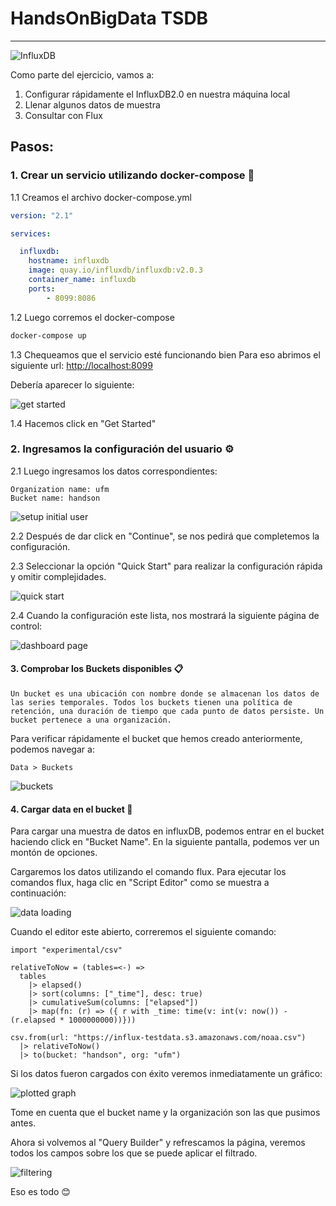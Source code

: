 # HandsOnBigData TSDB
------------------

![InfluxDB](https://miro.medium.com/max/2560/1*QePvkDVkr7bcdgnOzeYyAQ.jpeg)

Como parte del ejercicio, vamos a:
1. Configurar rápidamente el InfluxDB2.0 en nuestra máquina local
2. Llenar algunos datos de muestra
3. Consultar con Flux

## Pasos: 

### 1. Crear un servicio utilizando docker-compose 🚀

1.1 Creamos el archivo docker-compose.yml


```yaml
version: "2.1"

services:

  influxdb:
    hostname: influxdb
    image: quay.io/influxdb/influxdb:v2.0.3
    container_name: influxdb
    ports:
        - 8099:8086
```

1.2 Luego corremos el docker-compose


```bash
docker-compose up
```

1.3 Chequeamos que el servicio esté funcionando bien
Para eso abrimos el siguiente url: [http://localhost:8099](http://localhost:8099)

Debería aparecer lo siguiente:

![get started](src/1.png)

1.4 Hacemos click en "Get Started"

### 2. Ingresamos la configuración del usuario ⚙️

2.1 Luego ingresamos los datos correspondientes:

```
Organization name: ufm
Bucket name: handson
```

![setup initial user](src/2.png)

2.2 Después de dar click en "Continue", se nos pedirá que completemos la configuración.

2.3 Seleccionar la opción "Quick Start" para realizar la configuración rápida y omitir complejidades.

![quick start](src/3.png)

2.4 Cuando la configuración este lista, nos mostrará la siguiente página de control:

![dashboard page](src/4.png)

#### 3. Comprobar los Buckets disponibles 📋

```
Un bucket es una ubicación con nombre donde se almacenan los datos de las series temporales. Todos los buckets tienen una política de retención, una duración de tiempo que cada punto de datos persiste. Un bucket pertenece a una organización.
```

Para verificar rápidamente el bucket que hemos creado anteriormente, podemos navegar a:

```
Data > Buckets
```


![buckets](src/5.png)

#### 4. Cargar data en el bucket 📄

Para cargar una muestra de datos en influxDB, podemos entrar en el bucket haciendo click en "Bucket Name". En la siguiente pantalla, podemos ver un montón de opciones.

Cargaremos los datos utilizando el comando flux. Para ejecutar los comandos flux, haga clic en "Script Editor" como se muestra a continuación:

![data loading](src/6.png)

Cuando el editor este abierto, correremos el siguiente comando:

```
import "experimental/csv"

relativeToNow = (tables=<-) =>
  tables
    |> elapsed()
    |> sort(columns: ["_time"], desc: true)
    |> cumulativeSum(columns: ["elapsed"])
    |> map(fn: (r) => ({ r with _time: time(v: int(v: now()) - (r.elapsed * 1000000000))}))

csv.from(url: "https://influx-testdata.s3.amazonaws.com/noaa.csv")
  |> relativeToNow()
  |> to(bucket: "handson", org: "ufm")
```

Si los datos fueron cargados con éxito veremos inmediatamente un gráfico:


![plotted graph](src/7.png)

Tome en cuenta que el bucket name y la organización son las que pusimos antes.

Ahora si volvemos al "Query Builder" y refrescamos la página, veremos todos los campos sobre los que se puede aplicar el filtrado.

![filtering](src/8.png)

Eso es todo 😊










